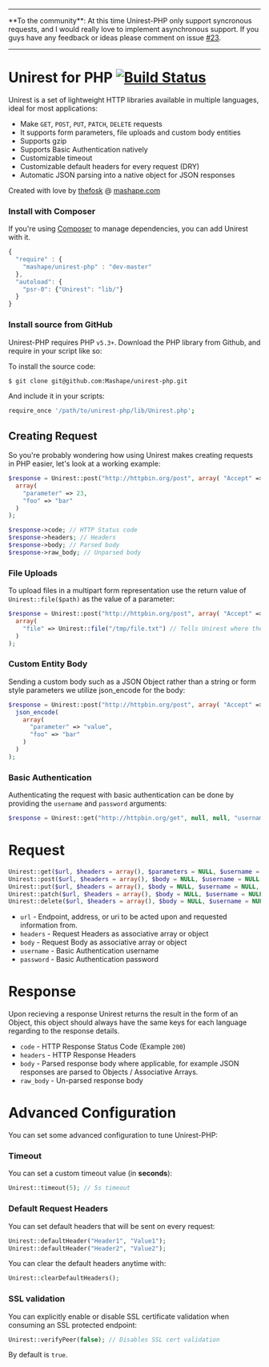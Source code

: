 <hr>
**To the community**: At this time Unirest-PHP only support syncronous requests, and I would really love to implement  asynchronous support. If you guys have any feedback or ideas please comment on issue <a href="https://github.com/Mashape/unirest-php/issues/23">#23</a>.
<hr>

# Unirest for PHP [![Build Status](https://api.travis-ci.org/Mashape/unirest-php.png)](https://travis-ci.org/Mashape/unirest-php)

Unirest is a set of lightweight HTTP libraries available in multiple languages, ideal for most applications:

* Make `GET`, `POST`, `PUT`, `PATCH`, `DELETE` requests
* It supports form parameters, file uploads and custom body entities
* Supports gzip
* Supports Basic Authentication natively
* Customizable timeout
* Customizable default headers for every request (DRY)
* Automatic JSON parsing into a native object for JSON responses

Created with love by [thefosk](https://github.com/thefosk) @ [mashape.com](https://mashape.com)

### Install with Composer
If you're using [Composer](https://github.com/composer/composer) to manage
dependencies, you can add Unirest with it.

```javascript
{
  "require" : {
    "mashape/unirest-php" : "dev-master"
  },
  "autoload": {
    "psr-0": {"Unirest": "lib/"}
  }
}
```

### Install source from GitHub
Unirest-PHP requires PHP `v5.3+`. Download the PHP library from Github, and require in your script like so:

To install the source code:

```bash
$ git clone git@github.com:Mashape/unirest-php.git 
```

And include it in your scripts:

```bash
require_once '/path/to/unirest-php/lib/Unirest.php';
```

## Creating Request

So you're probably wondering how using Unirest makes creating requests in PHP easier, let's look at a working example:

```php
$response = Unirest::post("http://httpbin.org/post", array( "Accept" => "application/json" ),
  array(
    "parameter" => 23,
    "foo" => "bar"
  )
);

$response->code; // HTTP Status code
$response->headers; // Headers
$response->body; // Parsed body
$response->raw_body; // Unparsed body
```

### File Uploads

To upload files in a multipart form representation use the return value of `Unirest::file($path)` as the value of a parameter:

```php
$response = Unirest::post("http://httpbin.org/post", array( "Accept" => "application/json" ),
  array(
    "file" => Unirest::file("/tmp/file.txt") // Tells Unirest where the file is located
  )
);
 ```
 
### Custom Entity Body
Sending a custom body such as a JSON Object rather than a string or form style parameters we utilize json_encode for the body:
```php
$response = Unirest::post("http://httpbin.org/post", array( "Accept" => "application/json" ),
  json_encode(
    array(
      "parameter" => "value",
      "foo" => "bar"
    )
  )
);
```

### Basic Authentication

Authenticating the request with basic authentication can be done by providing the `username` and `password` arguments:

```php
$response = Unirest::get("http://httpbin.org/get", null, null, "username", "password");
```

# Request
```php
Unirest::get($url, $headers = array(), $parameters = NULL, $username = NULL, $password = NULL)
Unirest::post($url, $headers = array(), $body = NULL, $username = NULL, $password = NULL)
Unirest::put($url, $headers = array(), $body = NULL, $username = NULL, $password = NULL)
Unirest::patch($url, $headers = array(), $body = NULL, $username = NULL, $password = NULL)
Unirest::delete($url, $headers = array(), $body = NULL, $username = NULL, $password = NULL)
```
  
- `url` - Endpoint, address, or uri to be acted upon and requested information from.
- `headers` - Request Headers as associative array or object
- `body` - Request Body as associative array or object
- `username` - Basic Authentication username
- `password` - Basic Authentication password

# Response
Upon recieving a response Unirest returns the result in the form of an Object, this object should always have the same keys for each language regarding to the response details.

- `code` - HTTP Response Status Code (Example `200`)
- `headers` - HTTP Response Headers
- `body` - Parsed response body where applicable, for example JSON responses are parsed to Objects / Associative Arrays.
- `raw_body` - Un-parsed response body

# Advanced Configuration

You can set some advanced configuration to tune Unirest-PHP:

### Timeout

You can set a custom timeout value (in **seconds**):

```php
Unirest::timeout(5); // 5s timeout
```

### Default Request Headers

You can set default headers that will be sent on every request:

```php
Unirest::defaultHeader("Header1", "Value1");
Unirest::defaultHeader("Header2", "Value2");
```

You can clear the default headers anytime with:

```php
Unirest::clearDefaultHeaders();
```

### SSL validation

You can explicitly enable or disable SSL certificate validation when consuming an SSL protected endpoint:

```php
Unirest::verifyPeer(false); // Disables SSL cert validation
```

By default is `true`.
